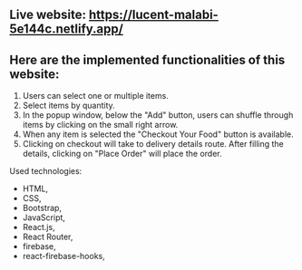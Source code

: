 ## Live website: https://lucent-malabi-5e144c.netlify.app/

## Here are the implemented functionalities of this website:
1. Users can select one or multiple items.
2. Select items by quantity.
3. In the popup window, below the "Add" button, users can shuffle through items by clicking on the small right arrow. 
4. When any item is selected the "Checkout Your Food" button is available. 
5. Clicking on checkout will take to delivery details route. After filling the details, clicking on "Place Order" will place the order. 

Used technologies: 
* HTML, 
* CSS, 
* Bootstrap, 
* JavaScript, 
* React.js, 
* React Router, 
* firebase, 
* react-firebase-hooks, 
